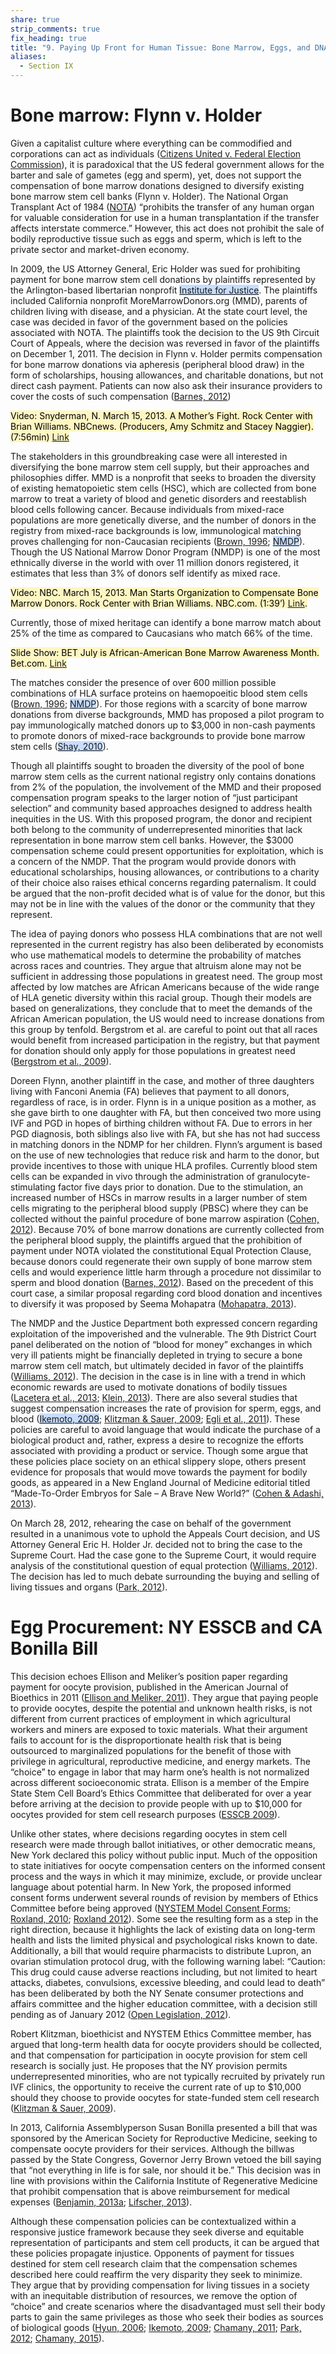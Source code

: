 ```yaml
---
share: true
strip_comments: true
fix_heading: true
title: "9. Paying Up Front for Human Tissue: Bone Marrow, Eggs, and DNA"
aliases:
  - Section IX
---
```

# Bone marrow: Flynn v. Holder

Given a capitalist culture where everything can be commodified and corporations can act as individuals ([Citizens United v. Federal Election Commission](http://www.scotusblog.com/case-files/cases/citizens-united-v-federal-election-commission/)), it is paradoxical that the US federal government allows for the barter and sale of gametes (egg and sperm), yet, does not support the compensation of bone marrow  donations designed to diversify existing bone marrow stem cell banks (Flynn v. Holder). The National Organ Transplant Act of 1984 ([NOTA](https://en.wikipedia.org/wiki/National_Organ_Transplant_Act_of_1984)) “prohibits the transfer of any human organ for valuable consideration for use in a human transplantation if the transfer affects interstate commerce.” However, this act does not prohibit the sale of bodily reproductive tissue such as eggs and sperm, which is left to the private sector and market-driven economy.

In 2009, the US Attorney General, Eric Holder was sued for prohibiting payment for bone marrow stem cell donations by plaintiffs represented by the Arlington-based libertarian nonprofit <mark style="background: #ADCCFFA6;">[Institute for Justice](http://ij.org/?s=Bone+Marrow)</mark>. The plaintiffs included California nonprofit MoreMarrowDonors.org (MMD), parents of children living with disease, and a physician. At the state court level, the case was decided in favor of the government based on the policies associated with NOTA. The plaintiffs took the decision to the US 9th Circuit Court of Appeals, where the decision was reversed in favor of the plaintiffs on December 1, 2011. The decision in Flynn v. Holder permits compensation for bone marrow donations via apheresis (peripheral blood draw) in the form of scholarships, housing allowances, and charitable donations, but not direct cash payment. Patients can now also ask their insurance providers to cover the costs of such compensation ([Barnes, 2012](http://www.washingtonpost.com/politics/government-fights-court-decision-that-says-bone-marrow-donors-can-be-paid/2012/01/21/gIQA5L7LJQ_story.html))

<mark style="background: #FFF3A3A6;">Video: Snyderman, N. March 15, 2013. A Mother’s Fight. Rock Center with Brian Williams. NBCnews. (Producers, Amy Schmitz and Stacey Naggier).(7:56min) [Link](http://rockcenter.nbcnews.com/_news/2013/03/15/17315965-mom-of-girls-in-need-of-transplants-wins-fight-to-compensate-bone-marrow-donors?lite)</mark>

The stakeholders in this groundbreaking case were all interested in diversifying the bone marrow stem cell supply, but their approaches and philosophies differ. MMD is a nonprofit that seeks to broaden the diversity of existing hematopoietic stem cells (HSC), which are collected from bone marrow to treat a variety of blood and genetic disorders and reestablish blood cells following cancer. Because individuals from mixed-race populations are more genetically diverse, and the number of donors in the registry from mixed-race backgrounds is low, immunological matching proves challenging for non-Caucasian recipients ([Brown, 1996](http://oig.hhs.gov/oei/reports/oei-01-95-00121.pdf); <mark style="background: #ADCCFFA6;">[NMDP](http://bethematch.org/Get_Involved/Grow_the_Registry/The_Need_for_Donors.aspx#basics)</mark>). Though the US National Marrow Donor Program (NMDP) is one of the most ethnically diverse in the world with over 11 million donors registered, it estimates that less than 3% of donors self identify as mixed race.

<mark style="background: #FFF3A3A6;">Video: NBC. March 15, 2013. Man Starts Organization to Compensate Bone Marrow Donors. Rock Center with Brian Williams. NBC.com. (1:39’) [Link](http://rockcenter.nbcnews.com/_news/2013/03/15/17315965-mom-of-girls-in-need-of-transplants-wins-fight-to-compensate-bone-marrow-donors?lite).</mark>

Currently, those of mixed heritage can identify a bone marrow match about 25% of the time as compared to Caucasians who match 66% of the time.

<mark style="background: #FFF3A3A6;">Slide Show: BET July is African-American Bone Marrow Awareness Month. Bet.com. [Link](http://www.bet.com/news/health/photos/2012/07/july-is-african-american-bone-marrow-awareness-month.html#!021512-health-seven-deadliest-diseases-blacks-cancer-chemotherapy)</mark>

The matches consider the presence of over 600 million possible combinations of HLA surface proteins on haemopoeitic blood stem cells ([Brown, 1996](http://oig.hhs.gov/oei/reports/oei-01-95-00121.pdf); <mark style="background: #ADCCFFA6;">[NMDP](http://bethematch.org/Get_Involved/Grow_the_Registry/The_Need_for_Donors.aspx#basics)</mark>). For those regions with a scarcity of bone marrow donations from diverse backgrounds, MMD has proposed a pilot program to pay immunologically matched donors up to $3,000 in non-cash payments to promote donors of mixed-race backgrounds to provide bone marrow stem cells (<mark style="background: #ADCCFFA6;">[Shay, 2010](http://www.time.com/time/health/article/0,8599,1993074,00.html)</mark>).

Though all plaintiffs sought to broaden the diversity of the pool of bone marrow stem cells as the current national registry only contains donations from 2% of the population, the involvement of the MMD and their proposed compensation program speaks to the larger notion of “just participant selection” and community based approaches designed to address health inequities in the US. With this proposed program, the donor and recipient both belong to the community of underrepresented minorities that lack representation in bone marrow stem cell banks. However, the $3000 compensation scheme could present opportunities for exploitation, which is a concern of the NMDP. That the program would provide donors with educational scholarships, housing allowances, or contributions to a charity of their choice also raises ethical concerns regarding paternalism. It could be argued that the non-profit decided what is of value for the donor, but this may not be in line with the values of the donor or the community that they represent.

The idea of paying donors who possess HLA combinations that are not well represented in the current registry has also been deliberated by economists who use mathematical models to determine the probability of matches across races and countries. They argue that altruism alone may not be sufficient in addressing those populations in greatest need. The group most affected by low matches are African Americans because of the wide range of HLA genetic diversity within this racial group. Though their models are based on generalizations, they conclude that to meet the demands of the African American population, the US would need to increase donations from this group by tenfold. Bergstrom et al. are careful to point out that all races would benefit from increased participation in the registry, but that payment for donation should only apply for those populations in greatest need ([Bergstrom et al., 2009](https://www.aeaweb.org/articles.php?doi=10.1257/aer.99.4.1309)).

Doreen Flynn, another plaintiff in the case, and mother of three daughters living with Fanconi Anemia (FA) believes that payment to all donors, regardless of race, is in order. Flynn is in a unique position as a mother, as she gave birth to one daughter with FA, but then conceived two more using IVF and PGD in hopes of birthing children without FA. Due to errors in her PGD diagnosis, both siblings also live with FA, but she has not had success in matching donors in the NDMP for her children. Flynn’s argument is based on the use of new technologies that reduce risk and harm to the donor, but provide incentives to those with unique HLA profiles. Currently blood stem cells can be expanded in vivo through the administration of granulocyte-stimulating factor five days prior to donation. Due to the stimulation, an increased number of HSCs in marrow results in a larger number of stem cells migrating to the peripheral blood supply (PBSC) where they can be collected without the painful procedure of bone marrow aspiration ([Cohen, 2012](http://www.nejm.org/doi/full/10.1056/NEJMp1114288)). Because 70% of bone marrow donations are currently collected from the peripheral blood supply, the plaintiffs argued that the prohibition of payment under NOTA violated the constitutional Equal Protection Clause, because donors could regenerate their own supply of bone marrow stem cells and would experience little harm through a procedure not dissimilar to sperm and blood donation ([Barnes, 2012](http://www.washingtonpost.com/politics/government-fights-court-decision-that-says-bone-marrow-donors-can-be-paid/2012/01/21/gIQA5L7LJQ_story.html)). Based on the precedent of this court case, a similar proposal regarding cord blood donation and incentives to diversify it was proposed by Seema Mohapatra ([Mohapatra, 2013](http://lawreview.colorado.edu/wp-content/uploads/2013/11/10.-Mohaptra_703_s.pdf)).

The NMDP and the Justice Department both expressed concern regarding exploitation of the impoverished and the vulnerable. The 9th District Court panel deliberated on the notion of “blood for money” exchanges in which very ill patients might be financially depleted in trying to secure a bone marrow stem cell match, but ultimately decided in favor of the plaintiffs ([Williams, 2012](http://articles.latimes.com/2012/mar/28/local/la-me-bone-marrow-20120328)). The decision in the case is in line with a trend in which economic rewards are used to motivate donations of bodily tissues ([Lacetera et al., 2013](http://www.sciencemag.org/content/340/6135/927.summary); [Klein, 2013](http://podcasts.aaas.org/science_podcast/SciencePodcast_130524.mp3)). There are also several studies that suggest compensation increases the rate of provision for sperm, eggs, and blood (<mark style="background: #ADCCFFA6;">[Ikemoto, 2009](http://prochoicealliance.org.s66061.gridserver.com/files/Ikemoto_Eggs_as_Capital_Signs_Summer_09.pdf)</mark>; [Klitzman & Sauer, 2009](http://www.ncbi.nlm.nih.gov/pubmed/19549436); [Egli et al., 2011](http://www.cell.com/cell-stem-cell/abstract/S1934-5909(11)00383-3)). These policies are careful to avoid language that would indicate the purchase of a biological product and, rather, express a desire to recognize the efforts associated with providing a product or service. Though some argue that these policies place society on an ethical slippery slope, others present evidence for proposals that would move towards the payment for bodily goods, as appeared in a New England Journal of Medicine editorial titled “Made-To-Order Embryos for Sale – A Brave New World?” ([Cohen & Adashi, 2013](http://www.nejm.org/doi/full/10.1056/NEJMsb1215894)).

On March 28, 2012, rehearing the case on behalf of the government resulted in a unanimous vote to uphold the Appeals Court decision, and US Attorney General Eric H. Holder Jr. decided not to bring the case to the Supreme Court. Had the case gone to the Supreme Court, it would require analysis of the constitutional question of equal protection ([Williams, 2012](http://articles.latimes.com/2012/mar/28/local/la-me-bone-marrow-20120328)). The decision has led to much debate surrounding the buying and selling of living tissues and organs ([Park, 2012](http://www.cnn.com/2012/07/03/health/allowed-sell-organs-time/)).

# Egg Procurement: NY ESSCB and CA Bonilla Bill

This decision echoes Ellison and Meliker’s position paper regarding payment for oocyte provision, published in the American Journal of Bioethics in 2011 ([Ellison and Meliker, 2011](http://www.ncbi.nlm.nih.gov/pubmed/21877969)). They argue that paying people to provide oocytes, despite the potential and unknown health risks, is not different from current practices of employment in which agricultural workers and miners are exposed to toxic materials. What their argument fails to account for is the disproportionate health risk that is being outsourced to marginalized populations for the benefit of those with privilege in agricultural, reproductive medicine, and energy markets. The “choice” to engage in labor that may harm one’s health is not normalized across different socioeconomic strata. Ellison is a member of the Empire State Stem Cell Board’s Ethics Committee that deliberated for over a year before arriving at the decision to provide people with up to $10,000 for oocytes provided for stem cell research purposes ([ESSCB 2009](http://stemcell.ny.gov/node/227)).

Unlike other states, where decisions regarding oocytes in stem cell research were made through ballot initiatives, or other democratic means, New York declared this policy without public input. Much of the opposition to state initiatives for oocyte compensation centers on the informed consent process and the ways in which it may minimize, exclude, or provide unclear language about potential harm. In New York, the proposed informed consent forms underwent several rounds of revision by members of Ethics Committee before being approved ([NYSTEM Model Consent Forms](http://stemcell.ny.gov/new-model-informed-consent-forms); [Roxland, 2010](http://cfile206.uf.daum.net/attach/122079394D37CA4702719F); [Roxland 2012](http://www.futuremedicine.com/doi/abs/10.2217/rme.12.20)). Some see the resulting form as a step in the right direction, because it highlights the lack of existing data on long-term health and lists the limited physical and psychological risks known to date. Additionally, a bill that would require pharmacists to distribute Lupron, an ovarian stimulation protocol drug, with the following warning label: “Caution: This drug could cause adverse reactions including, but not limited to heart attacks, diabetes, convulsions, excessive bleeding, and could lead to death” has been deliberated by both the NY Senate consumer protections and affairs committee and the higher education committee, with a decision still pending as of January 2012 ([Open Legislation, 2012](http://open.nysenate.gov/legislation/bill/A6386-2011)).

Robert Klitzman, bioethicist and NYSTEM Ethics Committee member, has argued that long-term health data for oocyte providers should be collected, and that compensation for participation in oocyte provision for stem cell research is socially just. He proposes that the NY provision permits underrepresented minorities, who are not typically recruited by privately run IVF clinics, the opportunity to receive the current rate of up to $10,000 should they choose to provide oocytes for state-funded stem cell research ([Klitzman & Sauer, 2009](http://www.ncbi.nlm.nih.gov/pmc/articles/PMC3667654/)).

In 2013, California Assemblyperson Susan Bonilla presented a bill that was sponsored by the American Society for Reproductive Medicine, seeking to compensate oocyte providers for their services. Although the billwas passed by the State Congress, Governor Jerry Brown vetoed the bill saying that “not everything in life is for sale, nor should it be.” This decision was in line with provisions within the California Institute of Regenerative Medicine that prohibit compensation that is above reimbursement for medical expenses ([Benjamin, 2013a](http://www.huffingtonpost.com/ruha-benjamin-phd/which-comes-first-the-woman-or-her-eggs_b_3018415.html); [Lifscher, 2013](http://articles.latimes.com/2013/aug/18/business/la-fi-capitol-business-beat-20130819)).

Although these compensation policies can be contextualized within a responsive justice framework because they seek diverse and equitable representation of participants and stem cell products, it can be argued that these policies propagate injustice. Opponents of payment for tissues destined for stem cell research claim that the compensation schemes described here could reaffirm the very disparity they seek to minimize. They argue that by providing compensation for living tissues in a society with an inequitable distribution of resources, we remove the option of “choice” and create scenarios where the disadvantaged must sell their body parts to gain the same privileges as those who seek their bodies as sources of biological goods ([Hyun, 2006](http://prochoicealliance.org.s66061.gridserver.com/files/Ikemoto_Eggs_as_Capital_Signs_Summer_09.pdf); [Ikemoto, 2009](http://prochoicealliance.org.s66061.gridserver.com/files/Ikemoto_Eggs_as_Capital_Signs_Summer_09.pdf); [Chamany, 2011](https://epay.newschool.edu/C21120_ustores/web/product_detail.jsp?PRODUCTID=5498&_ga=1.232712095.1200864493.1358260774); [Park, 2012](http://www.cnn.com/2012/07/03/health/allowed-sell-organs-time/); [Chamany, 2015](https://www.geneticsandsociety.org/biopolitical-times/new-rules-proposed-address-privacy-and-trust-precision-medicine-initiative)).